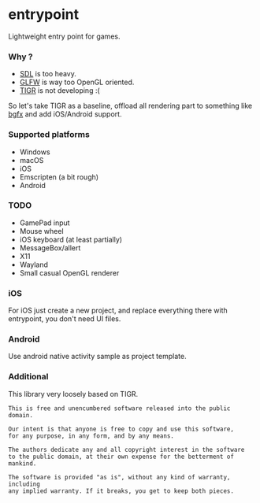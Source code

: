 # entrypoint

Lightweight entry point for games.

### Why ?

- [SDL](https://www.libsdl.org/) is too heavy.
- [GLFW](http://www.glfw.org/) is way too OpenGL oriented.
- [TIGR](https://bitbucket.org/rmitton/tigr/src) is not developing :(

So let's take TIGR as a baseline, offload all rendering part to something like [bgfx](https://github.com/bkaradzic/bgfx) and add iOS/Android support.

### Supported platforms

- Windows
- macOS
- iOS
- Emscripten (a bit rough)
- Android

### TODO

- GamePad input
- Mouse wheel
- iOS keyboard (at least partially)
- MessageBox/allert
- X11
- Wayland
- Small casual OpenGL renderer

### iOS

For iOS just create a new project, and replace everything there with entrypoint, you don't need UI files.

### Android

Use android native activity sample as project template.

### Additional

This library very loosely based on TIGR.

	This is free and unencumbered software released into the public domain.
	
	Our intent is that anyone is free to copy and use this software,
	for any purpose, in any form, and by any means.
	
	The authors dedicate any and all copyright interest in the software
	to the public domain, at their own expense for the betterment of mankind.
	
	The software is provided "as is", without any kind of warranty, including
	any implied warranty. If it breaks, you get to keep both pieces.
